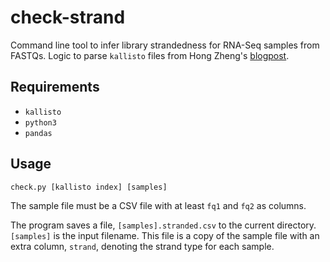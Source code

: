 # check-strand
Command line tool to infer library strandedness for RNA-Seq samples from FASTQs. 
Logic to parse `kallisto` files from Hong Zheng's [blogpost](https://fishycat.netlify.app/en/2017/08/strandness_in_rnaseq/).

## Requirements
* `kallisto`
* `python3`
* `pandas`

## Usage
```
check.py [kallisto index] [samples]
```
The sample file must be a CSV file with at least `fq1` and `fq2` as columns.

The program saves a file, `[samples].stranded.csv` to the current directory. `[samples]` is the input filename.
This file is a copy of the sample file with an extra column, `strand`, denoting the strand type for each sample.
